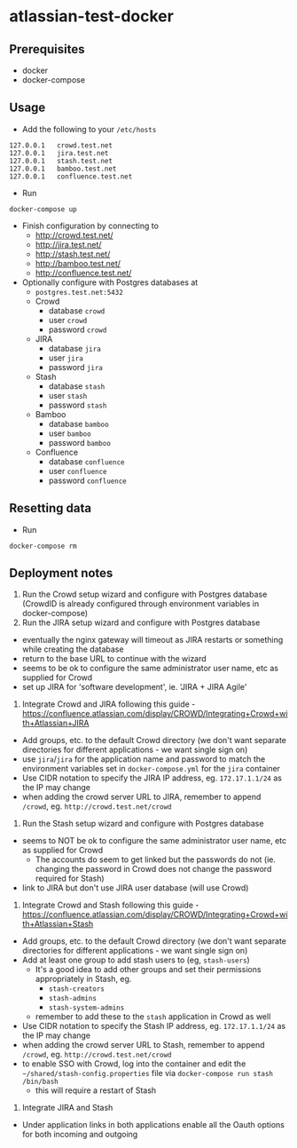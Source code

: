 # atlassian-test-docker

## Prerequisites

- docker
- docker-compose

## Usage

- Add the following to your `/etc/hosts`

```
127.0.0.1   crowd.test.net
127.0.0.1   jira.test.net
127.0.0.1   stash.test.net
127.0.0.1   bamboo.test.net
127.0.0.1   confluence.test.net
```

- Run 

```
docker-compose up
```

- Finish configuration by connecting to
  - http://crowd.test.net/
  - http://jira.test.net/
  - http://stash.test.net/
  - http://bamboo.test.net/
  - http://confluence.test.net/
- Optionally configure with Postgres databases at
  - `postgres.test.net:5432`
  - Crowd
    - database `crowd`
    - user `crowd`
    - password `crowd`
  - JIRA
    - database `jira`
    - user `jira`
    - password `jira`
  - Stash
    - database `stash`
    - user `stash`
    - password `stash`
  - Bamboo
    - database `bamboo`
    - user `bamboo`
    - password `bamboo`
  - Confluence
    - database `confluence`
    - user `confluence`
    - password `confluence`

## Resetting data

- Run

```
docker-compose rm
```

## Deployment notes

1. Run the Crowd setup wizard and configure with Postgres database (CrowdID is already configured through environment variables in docker-compose)
1. Run the JIRA setup wizard and configure with Postgres database
  - eventually the nginx gateway will timeout as JIRA restarts or something while creating the database
  - return to the base URL to continue with the wizard
  - seems to be ok to configure the same administrator user name, etc as supplied for Crowd
  - set up JIRA for 'software development', ie. 'JIRA + JIRA Agile'
1. Integrate Crowd and JIRA  following this guide - https://confluence.atlassian.com/display/CROWD/Integrating+Crowd+with+Atlassian+JIRA
  - Add groups, etc. to the default Crowd directory (we don't want separate directories for different applications - we want single sign on)
  - use `jira`/`jira` for the application name and password to match the environment variables set in `docker-compose.yml` for the `jira` container
  - Use CIDR notation to specify the JIRA IP address, eg. `172.17.1.1/24` as the IP may change
  - when adding the crowd server URL to JIRA, remember to append `/crowd`, eg. `http://crowd.test.net/crowd`
1. Run the Stash setup wizard and configure with Postgres database
  - seems to NOT be ok to configure the same administrator user name, etc as supplied for Crowd
    - The accounts do seem to get linked but the passwords do not (ie. changing the password in Crowd does not change the password required for Stash)
  - link to JIRA but don't use JIRA user database (will use Crowd)
1. Integrate Crowd and Stash  following this guide - https://confluence.atlassian.com/display/CROWD/Integrating+Crowd+with+Atlassian+Stash
  - Add groups, etc. to the default Crowd directory (we don't want separate directories for different applications - we want single sign on)
  - Add at least one group to add stash users to (eg, `stash-users`)
    - It's a good idea to add other groups and set their permissions appropriately in Stash, eg.
      - `stash-creators`
      - `stash-admins`
      - `stash-system-admins`
    - remember to add these to the `stash` application in Crowd as well
  - Use CIDR notation to specify the Stash IP address, eg. `172.17.1.1/24` as the IP may change
  - when adding the crowd server URL to Stash, remember to append `/crowd`, eg. `http://crowd.test.net/crowd`
  - to enable SSO with Crowd, log into the container and edit the `~/shared/stash-config.properties` file via `docker-compose run stash /bin/bash`
    - this will require a restart of Stash
1. Integrate JIRA and Stash
  - Under application links in both applications enable all the Oauth options for both incoming and outgoing
